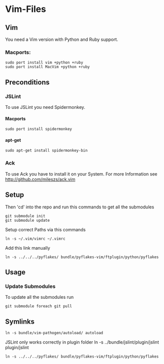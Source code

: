 # Vim-Files

## Vim

You need a Vim version with Python and Ruby support.

### Macports:

    sudo port install vim +python +ruby
    sudo port install MacVim +python +ruby

## Preconditions

### JSLint

To use JSLint you need Spidermonkey.

#### Macports

    sudo port install spidermonkey

#### apt-get

    sudo apt-get install spidermonkey-bin

### Ack

To use Ack you have to install it on your System.
For more Information see http://github.com/mileszs/ack.vim

## Setup

Then 'cd' into the repo and run this commands to get all the submodules

    git submodule init
    git submodule update

Setup correct Paths via this commands

    ln -s ~/.vim/vimrc ~/.vimrc

Add this link manually

    ln -s ../../../pyflakes/ bundle/pyflakes-vim/ftplugin/python/pyflakes

## Usage

### Update Submodules

To update all the submodules run

    git submodule foreach git pull

## Symlinks

    ln -s bundle/vim-pathogen/autoload/ autoload

JSLint only works correctly in plugin folder
    ln -s ../bundle/jslint/plugin/jslint plugin/jslint

    ln -s ../../../pyflakes/ bundle/pyflakes-vim/ftplugin/python/pyflakes

